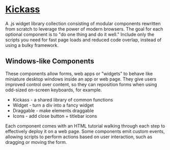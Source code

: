 # [Kickass](https://github.com/themanyone/kickass)

A .js widget library collection consisting of modular 
components rewritten from scratch to leverage the power 
of modern browsers. The goal for each optional component 
is to "do one thing and do it well." Include only the 
scripts you need for fast page loads and reduced code 
overlap, instead of using a bulky framework.

## Windows-like Components

These components allow forms, web apps or "widgets" to 
behave like miniature desktop windows inside an app or 
web page. They give users improved control over content, 
so they can reposition forms when using odd-sized 
on-screen keyboards, for example.

 * Kickass   - a shared library of common functions
 * Widget    - turn a div into a fancy widget
 * Draggable - make elements draggable
 * Icons     - add close button + titlebar icons
 
Each component comes with an HTML tutorial walking 
through each step to effectively deploy it on a web 
page. Some components emit custom events, allowing 
scripts to perform actions based on user interaction, 
such as dragging or moving the form.
